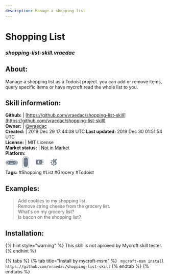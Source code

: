 ```yaml
---
description: Manage a shopping list
---
```


# Shopping List  
### _shopping-list-skill.vraedac_  
## About:  
Manage a shopping list as a Todoist project.  you can add or remove items, query specific items or have mycroft read the whole list to you.

## Skill information:  
**Github:** | [https://github.com/vraedac/shopping-list-skill](https://github.com/vraedac/shopping-list-skill)  
**Owner:** | [@vraedac](https://github.com/vraedac)  
**Created:** | 2019 Dec 29 17:44:08 UTC  **Last updated:** 2019 Dec 30 01:51:54 UTC  
**License:** | MIT License  
**Market status:** | [Not in Market](https://market.mycroft.ai/skill/)  
**Platform:**  
 ![Mark I](../.gitbook/assets/mark-1-icon.png)  ![Mark II](../.gitbook/assets/mark-2-icon.png)  ![Picroft](../.gitbook/assets/picroft-icon.png)  ![plasmoid](../.gitbook/assets/kde.png)   
**Tags:** \#Shopping \#List \#Grocery \#Todoist   
## Examples:  
> Add cookies to my shopping list.  
> Remove string cheese from the grocery list.  
> What's on my grocery list?  
> Is bacon on the shopping list?  
  
## Installation:  
{% hint style="warning" %}
This skill is not aproved by Mycroft skill tester.
{% endhint %}
    
{% tabs %}
{% tab title="Install by mycroft-msm" %}
``` mycroft-msm install https://github.com/vraedac/shopping-list-skill```
{% endtab %}
  {% endtabs %}
  